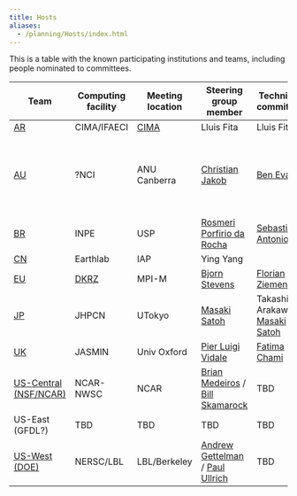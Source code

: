 ```yaml
---
title: Hosts
aliases: 
  - /planning/Hosts/index.html
---
```

This is a table with the known participating institutions and teams, including people nominated to committees.

| Team | Computing facility | Meeting location | Steering group member | Technical committee | Logistics committee | *Associated Project(s)* |
| -------- | -------- | -------- | -------- | -------- | -------- | -------- |
| [AR](https://forms.gle/TSDNpGWY7UnQhr4u5) | CIMA/IFAECI| [CIMA](https://www.cima.fcen.uba.ar/) | Lluis Fita | Lluis Fita | Lluis Fita| |
| [AU](https://www.21centuryweather.org.au/graduate-colloquium-wcrp-hackathon/) | ?NCI | ANU Canberra | [Christian Jakob](https://research.monash.edu/en/persons/christian-jakob) | [Ben Evans](https://www.access-nri.org.au/person/ben-evans/) | [Melissa Hart](https://research.unsw.edu.au/people/associate-professor-melissa-anne-hart)  | [ARC Centre of Excellence for the Weather of the 21st Century](https://www.21centuryweather.org.au/) |
| [BR](https://hackathonsaopaulo.iag.usp.br) | INPE | USP | [Rosmeri Porfirio da Rocha](https://www.incline.iag.usp.br/membros/detalhes/2.html) | [Sebastião Antonio](https://www.iag.usp.br/node/55044)  | [Rosmeri Porfirio da Rocha](https://www.incline.iag.usp.br/membros/detalhes/2.html) |  |
| [CN](https://earthlab.iap.ac.cn/en/hackathon2025/) | Earthlab | IAP | Ying Yang |  |  |  |
| [EU](https://digital-earths-global-hackathon.github.io/hamburg-node/) | [DKRZ](https://www.dkrz.de/en) | MPI-M | [Bjorn Stevens](https://mpimet.mpg.de/en/staff/bjorn-stevens) | [Florian Ziemen](https://www.dkrz.de/en/about-en/staff/dr-florian-ziemen) | [Heike Konow](https://mpimet.mpg.de/mitarbeiterinnen/heike-konow) | [nextGEMS](https://nextgems-h2020.eu) |
| [JP](https://dpo.aori.u-tokyo.ac.jp/dmmg/ICCP-GSRA/Global-Hackathon_Tokyo.htm) | JHPCN | UTokyo | [Masaki Satoh](https://cesd.aori.u-tokyo.ac.jp/satoh/index.html) | Takashi Arakawa, [Masaki Satoh](https://cesd.aori.u-tokyo.ac.jp/satoh/index.html) | Tomoki Ohno, [Masaki Satoh](https://cesd.aori.u-tokyo.ac.jp/satoh/index.html) | [ICCP-GSRA](https://dpo.aori.u-tokyo.ac.jp/dmmg/ICCP-GSRA/) |
| [UK](https://digital-earths-global-hackathon-uk.github.io/)     | JASMIN     | Univ Oxford | [Pier Luigi Vidale](https://research.reading.ac.uk/meteorology/people/pier-luigi-vidale/)  | [Fatima Chami](https://people.ncas.ac.uk/people/view/372) | [Philip Stier](https://www.physics.ox.ac.uk/our-people/stier)| |
| [US-Central (NSF/NCAR)](https://www.cisl.ucar.edu/events/digital-earths-global-hackathon)  | NCAR-NWSC | NCAR | [Brian Medeiros](https://staff.ucar.edu/users/brianpm) / [Bill Skamarock](https://staff.ucar.edu/users/skamaroc) | TBD | TBD | 
| US-East (GFDL?) | TBD | TBD | TBD | TBD | TBD |  |
| [US-West (DOE)]( https://sites.google.com/lbl.gov/uswest-hackathon/home) | NERSC/LBL | LBL/Berkeley | [Andrew Gettelman](https://www.pnnl.gov/people/andrew-gettelman) / [Paul Ullrich](https://people.llnl.gov/ullrich4) | TBD | TBD |  |
